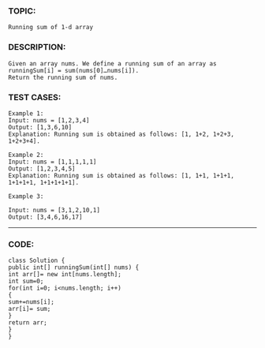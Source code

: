 ### TOPIC:
    Running sum of 1-d array

### DESCRIPTION:
    Given an array nums. We define a running sum of an array as runningSum[i] = sum(nums[0]…nums[i]).
    Return the running sum of nums.

### TEST CASES:
    Example 1:
    Input: nums = [1,2,3,4]
    Output: [1,3,6,10]
    Explanation: Running sum is obtained as follows: [1, 1+2, 1+2+3, 1+2+3+4].

    Example 2:
    Input: nums = [1,1,1,1,1]
    Output: [1,2,3,4,5]
    Explanation: Running sum is obtained as follows: [1, 1+1, 1+1+1, 1+1+1+1, 1+1+1+1+1].

    Example 3:

    Input: nums = [3,1,2,10,1]
    Output: [3,4,6,16,17]
_________________________________________________________________________________________________________________________________
### CODE:
    class Solution {
    public int[] runningSum(int[] nums) {
    int arr[]= new int[nums.length];
    int sum=0;
    for(int i=0; i<nums.length; i++)
    {
    sum+=nums[i];
    arr[i]= sum; 
    } 
    return arr;
    }
    }

